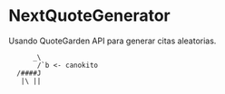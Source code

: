 # NextQuoteGenerator

Usando QuoteGarden API para generar citas aleatorias.

```
      _\
       /`b <- canokito
  /####J
   |\ ||
```
